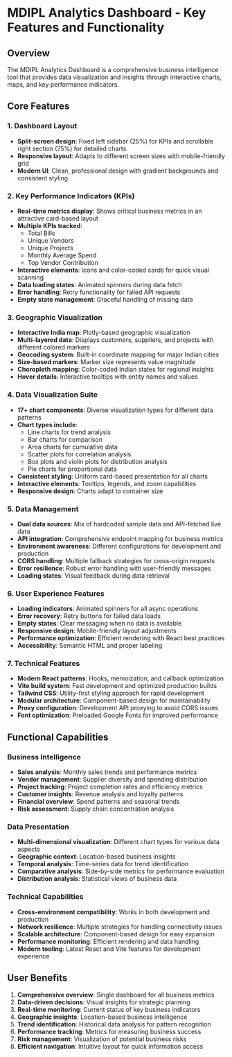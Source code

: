 # MDIPL Analytics Dashboard - Key Features and Functionality

## Overview
The MDIPL Analytics Dashboard is a comprehensive business intelligence tool that provides data visualization and insights through interactive charts, maps, and key performance indicators.

## Core Features

### 1. Dashboard Layout
- **Split-screen design**: Fixed left sidebar (25%) for KPIs and scrollable right section (75%) for detailed charts
- **Responsive layout**: Adapts to different screen sizes with mobile-friendly grid
- **Modern UI**: Clean, professional design with gradient backgrounds and consistent styling

### 2. Key Performance Indicators (KPIs)
- **Real-time metrics display**: Shows critical business metrics in an attractive card-based layout
- **Multiple KPIs tracked**:
  - Total Bills
  - Unique Vendors
  - Unique Projects
  - Monthly Average Spend
  - Top Vendor Contribution
- **Interactive elements**: Icons and color-coded cards for quick visual scanning
- **Data loading states**: Animated spinners during data fetch
- **Error handling**: Retry functionality for failed API requests
- **Empty state management**: Graceful handling of missing data

### 3. Geographic Visualization
- **Interactive India map**: Plotly-based geographic visualization
- **Multi-layered data**: Displays customers, suppliers, and projects with different colored markers
- **Geocoding system**: Built-in coordinate mapping for major Indian cities
- **Size-based markers**: Marker size represents value magnitude
- **Choropleth mapping**: Color-coded Indian states for regional insights
- **Hover details**: Interactive tooltips with entity names and values

### 4. Data Visualization Suite
- **17+ chart components**: Diverse visualization types for different data patterns
- **Chart types include**:
  - Line charts for trend analysis
  - Bar charts for comparison
  - Area charts for cumulative data
  - Scatter plots for correlation analysis
  - Box plots and violin plots for distribution analysis
  - Pie charts for proportional data
- **Consistent styling**: Uniform card-based presentation for all charts
- **Interactive elements**: Tooltips, legends, and zoom capabilities
- **Responsive design**: Charts adapt to container size

### 5. Data Management
- **Dual data sources**: Mix of hardcoded sample data and API-fetched live data
- **API integration**: Comprehensive endpoint mapping for business metrics
- **Environment awareness**: Different configurations for development and production
- **CORS handling**: Multiple fallback strategies for cross-origin requests
- **Error resilience**: Robust error handling with user-friendly messages
- **Loading states**: Visual feedback during data retrieval

### 6. User Experience Features
- **Loading indicators**: Animated spinners for all async operations
- **Error recovery**: Retry buttons for failed data loads
- **Empty states**: Clear messaging when no data is available
- **Responsive design**: Mobile-friendly layout adjustments
- **Performance optimization**: Efficient rendering with React best practices
- **Accessibility**: Semantic HTML and proper labeling

### 7. Technical Features
- **Modern React patterns**: Hooks, memoization, and callback optimization
- **Vite build system**: Fast development and optimized production builds
- **Tailwind CSS**: Utility-first styling approach for rapid development
- **Modular architecture**: Component-based design for maintainability
- **Proxy configuration**: Development API proxying to avoid CORS issues
- **Font optimization**: Preloaded Google Fonts for improved performance

## Functional Capabilities

### Business Intelligence
- **Sales analysis**: Monthly sales trends and performance metrics
- **Vendor management**: Supplier diversity and spending distribution
- **Project tracking**: Project completion rates and efficiency metrics
- **Customer insights**: Revenue analysis and loyalty patterns
- **Financial overview**: Spend patterns and seasonal trends
- **Risk assessment**: Supply chain concentration analysis

### Data Presentation
- **Multi-dimensional visualization**: Different chart types for various data aspects
- **Geographic context**: Location-based business insights
- **Temporal analysis**: Time-series data for trend identification
- **Comparative analysis**: Side-by-side metrics for performance evaluation
- **Distribution analysis**: Statistical views of business data

### Technical Capabilities
- **Cross-environment compatibility**: Works in both development and production
- **Network resilience**: Multiple strategies for handling connectivity issues
- **Scalable architecture**: Component-based design for easy expansion
- **Performance monitoring**: Efficient rendering and data handling
- **Modern tooling**: Latest React and Vite features for development experience

## User Benefits
1. **Comprehensive overview**: Single dashboard for all business metrics
2. **Data-driven decisions**: Visual insights for strategic planning
3. **Real-time monitoring**: Current status of key business indicators
4. **Geographic insights**: Location-based business intelligence
5. **Trend identification**: Historical data analysis for pattern recognition
6. **Performance tracking**: Metrics for measuring business success
7. **Risk management**: Visualization of potential business risks
8. **Efficient navigation**: Intuitive layout for quick information access